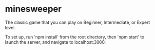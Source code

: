 # minesweeper

The classic game that you can play on Beginner, Intermediate, or Expert level.

To set up, run 'npm install' from the root directory, then 'npm start' to launch the server, and navigate to localhost:3000.